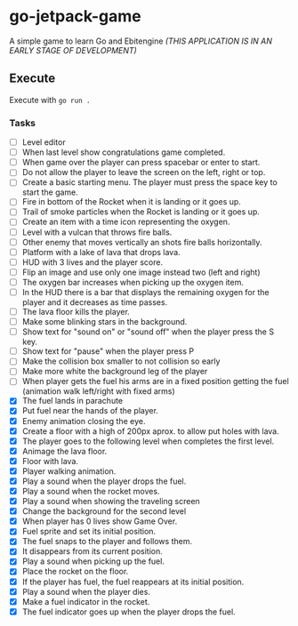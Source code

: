 # go-jetpack-game

A simple game to learn Go and Ebitengine *(THIS APPLICATION IS IN AN EARLY STAGE OF DEVELOPMENT)*

## Execute

Execute with `go run .`

### Tasks

- [ ] Level editor
- [ ] When last level show congratulations game completed.
- [ ] When game over the player can press spacebar or enter to start.
- [ ] Do not allow the player to leave the screen on the left, right or top.
- [ ] Create a basic starting menu. The player must press the space key to start the game.
- [ ] Fire in bottom of the Rocket when it is landing or it goes up.
- [ ] Trail of smoke particles when the Rocket is landing or it goes up.
- [ ] Create an item with a time icon representing the oxygen.
- [ ] Level with a vulcan that throws fire balls.
- [ ] Other enemy that moves vertically an shots fire balls horizontally.
- [ ] Platform with a lake of lava that drops lava.
- [ ] HUD with 3 lives and the player score.
- [ ] Flip an image and use only one image instead two (left and right)
- [ ] The oxygen bar increases when picking up the oxygen item.
- [ ] In the HUD there is a bar that displays the remaining oxygen for the player and it decreases as time passes.
- [ ] The lava floor kills the player.
- [ ] Make some blinking stars in the background.
- [ ] Show text for "sound on" or "sound off" when the player press the S key.
- [ ] Show text for "pause" when the player press P
- [ ] Make the collision box smaller to not collision so early
- [ ] Make more white the background leg of the player
- [ ] When player gets the fuel his arms are in a fixed position getting the fuel (animation walk left/right with fixed arms)
- [x] The fuel lands in parachute
- [x] Put fuel near the hands of the player.
- [x] Enemy animation closing the eye.
- [x] Create a floor with a high of 200px aprox. to allow put holes with lava.
- [x] The player goes to the following level when completes the first level.
- [x] Animage the lava floor.
- [x] Floor with lava.
- [x] Player walking animation.
- [x] Play a sound when the player drops the fuel.
- [x] Play a sound when the rocket moves.
- [x] Play a sound when showing the traveling screen
- [x] Change the background for the second level
- [x] When player has 0 lives show Game Over.
- [x] Fuel sprite and set its initial position.
- [x] The fuel snaps to the player and follows them.
- [x] It disappears from its current position.
- [x] Play a sound when picking up the fuel.
- [x] Place the rocket on the floor.
- [x] If the player has fuel, the fuel reappears at its initial position.
- [x] Play a sound when the player dies.
- [x] Make a fuel indicator in the rocket.
- [x] The fuel indicator goes up when the player drops the fuel.
